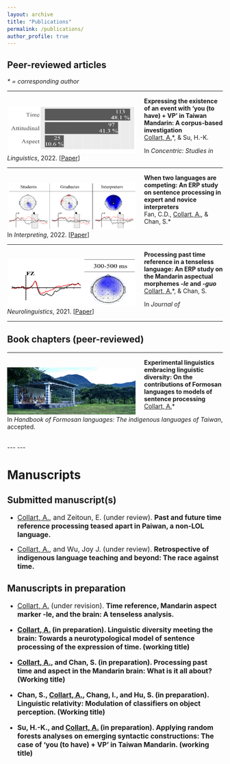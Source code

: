 ```yaml
---
layout: archive
title: "Publications"
permalink: /publications/
author_profile: true
---
```

## Peer-reviewed articles

<i>* = corresponding author</i>

---

<img align="left" width="300" height="110" src="./../images/CollartSu_Sum.png" style="padding-right:20px; padding-top:20px"/>

**Expressing the existence of an event with ‘you (to have) + VP’ in Taiwan Mandarin: A corpus-based investigation**<br>
<u>Collart, A.</u>*, & Su, H.-K. <br>

In <i>Concentric: Studies in Linguistics</i>, 2022. [[Paper](https://doi.org/10.1075/consl.21046.col)]

---

<img align="left" width="300" height="110" src="./../images/FanCollartChan2022_Sum.png" style="padding-right:20px; padding-top:20px"/>

**When two languages are competing: An ERP study on sentence processing in expert and novice interpreters**<br>
Fan, C.D., <u>Collart, A.</u>, & Chan, S.* <br>

In <em>Interpreting</em>, 2022. [[Paper](https://doi.org/10.1075/intp.00069.fan)]<br>

---

<img align="left" width="300" height="110" src="./../images/CollartChan2021_Sum.png" style="padding-right:20px; padding-top:20px"/>

**Processing past time reference in a tenseless language: An ERP study on the Mandarin aspectual morphemes <i>-le</i> and <i>-guo</i>**<br>
<u>Collart, A.</u>*, & Chan, S.<br>

In <em>Journal of Neurolinguistics</em>, 2021. [[Paper](https://doi.org/10.1016/j.jneuroling.2021.100998)]<br>

---

## Book chapters (peer-reviewed)

---

<img align="left" width="300" height="110" src="./../images/handbookFormosan.jpg" style="padding-right:20px; padding-top:20px"/>

**Experimental linguistics embracing linguistic diversity: On the contributions of Formosan languages to models of sentence processing**<br>
<u>Collart, A.</u>* <br>

In <i>Handbook of Formosan languages: The indigenous languages of Taiwan</i>, accepted.

<br>
---
---

# Manuscripts

## Submitted manuscript(s)
* <font size="3"><ins>Collart, A.</ins>, and Zeitoun, E. (under review). <b>Past and future time reference processing teased apart in Paiwan, a non-LOL language.</b></font>

* <font size="3"><ins>Collart, A.</ins>, and Wu, Joy J. (under review). <b>Retrospective of indigenous language teaching and beyond: The race against time.</b></font>

## Manuscripts in preparation
* <font size="3"><ins>Collart, A.</ins> (under revision). <b>Time reference, Mandarin aspect marker -le, and the brain: A tenseless analysis.

* <font size="3"><ins>Collart, A.</ins> (in preparation). <b>Linguistic diversity meeting the brain: Towards a neurotypological model of sentence processing of the expression of time.</b> (working title)</font>

* <font size="3"><ins>Collart, A.</ins>, and Chan, S. (in preparation). <b>Processing past time and aspect in the Mandarin brain: What is it all about?</b> (Working title)</font>

* <font size="3">Chan, S., <ins>Collart, A.</ins>, Chang, I., and Hu, S. (in preparation). <b>Linguistic relativity: Modulation of classifiers on object perception.</b> (Working title)</font>

* <font size="3">Su, H.-K., and <ins>Collart, A.</ins> (in preparation). <b>Applying random forests analyses on emerging syntactic constructions: The case of ‘you (to have) + VP’ in Taiwan Mandarin.</b> (working title)</font>